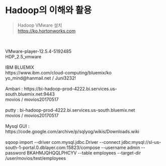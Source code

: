Hadoop의 이해와 활용
==================
>Hadoop VMware 설치
<br>https://ko.hortonworks.com
<br>
<br>VMware-player-12.5.4-5192485
<br>HDP_2.5_vmware
<br>
<br>IBM BLUEMIX
<br>https://www.ibm.com/cloud-computing/bluemix/ko
<br>yo_mind@hanmail.net / Juni3232!
<br>
<br>Ambari : https://bi-hadoop-prod-4222.bi.services.us-south.bluemix.net:9443
<br>movios / movios20170517
<br>
<br>putty : bi-hadoop-prod-4222.bi.services.us-south.bluemix.net
<br>movios / movios20170517
<br>
<br>Mysql GUI : https://code.google.com/archive/p/sqlyog/wikis/Downloads.wiki
<br>
<br>sqoop import --driver com.mysql.jdbc.Driver --connect jdbc:mysql://sl-us-south-1-portal.0.dblayer.com:15823/compose --username admin --password BKAHMJQHQQLPHCYV --table employees --target-dir /user/movios/test/employees
